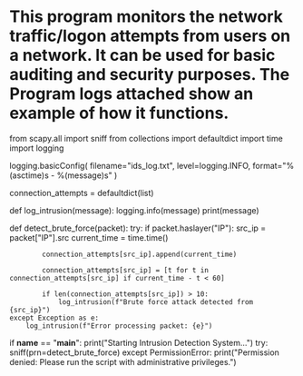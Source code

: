 # This program monitors the network traffic/logon attempts from users on a network. It can be used for basic auditing and security purposes. The Program logs attached show an example of how it functions.

from scapy.all import sniff
from collections import defaultdict
import time
import logging

logging.basicConfig(
    filename="ids_log.txt",
    level=logging.INFO,
    format="%(asctime)s - %(message)s"
)

connection_attempts = defaultdict(list)

def log_intrusion(message):
    logging.info(message)
    print(message)

def detect_brute_force(packet):
    try:
        if packet.haslayer("IP"):
            src_ip = packet["IP"].src
            current_time = time.time()

            connection_attempts[src_ip].append(current_time)

            connection_attempts[src_ip] = [t for t in connection_attempts[src_ip] if current_time - t < 60]

            if len(connection_attempts[src_ip]) > 10:
                log_intrusion(f"Brute force attack detected from {src_ip}")
    except Exception as e:
        log_intrusion(f"Error processing packet: {e}")

if __name__ == "__main__":
    print("Starting Intrusion Detection System...")
    try:
        sniff(prn=detect_brute_force)
    except PermissionError:
        print("Permission denied: Please run the script with administrative privileges.")

